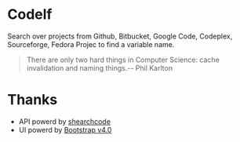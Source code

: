 Codelf
=================
Search over projects from Github, Bitbucket, Google Code, Codeplex, Sourceforge, Fedora Projec to find a variable name. 

  >There are only two hard things in Computer Science: cache invalidation and naming things.-- Phil Karlton
  

Thanks
=================
  * API powerd by [shearchcode](http://searchcode.com/)
  * UI powerd by [Bootstrap v4.0](http://v4-alpha.getbootstrap.com/)

